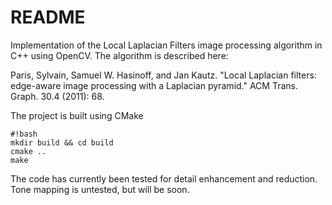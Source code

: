 # README #

Implementation of the Local Laplacian Filters image processing algorithm in C++ using OpenCV. The algorithm is described here:

Paris, Sylvain, Samuel W. Hasinoff, and Jan Kautz. "Local Laplacian filters: edge-aware image processing with a Laplacian pyramid." ACM Trans. Graph. 30.4 (2011): 68.

The project is built using CMake


```
#!bash
mkdir build && cd build
cmake ..
make
```

The code has currently been tested for detail enhancement and reduction. Tone mapping is untested, but will be soon.